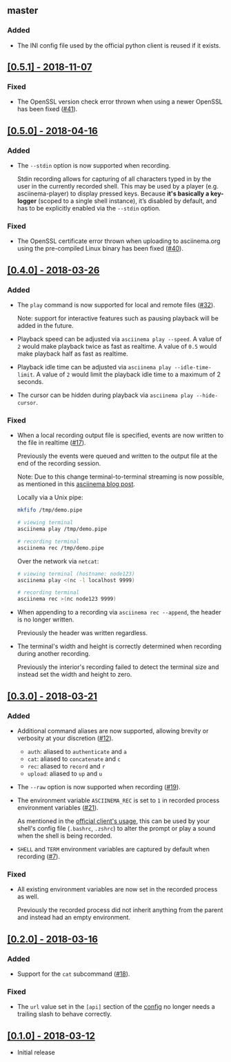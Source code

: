 ## master

### Added

- The INI config file used by the official python client is reused if it exists.

## [[0.5.1] - 2018-11-07](https://github.com/LegNeato/asciinema-rs/releases/tag/v0.5.1)

### Fixed

- The OpenSSL version check error thrown when using a newer OpenSSL has been fixed ([#41](https://github.com/LegNeato/asciinema-rs/issues/41)).

## [[0.5.0] - 2018-04-16](https://github.com/LegNeato/asciinema-rs/releases/tag/v0.5.0)

### Added

- The `--stdin` option is now supported when recording.

  Stdin recording allows for capturing of all characters typed in by the user
  in the currently recorded shell. This may be used by a player
  (e.g. asciinema-player) to display pressed keys. Because **it's basically a
  key-logger** (scoped to a single shell instance), it’s disabled by default,
  and has to be explicitly enabled via the `--stdin` option.

### Fixed

- The OpenSSL certificate error thrown when uploading to asciinema.org
  using the pre-compiled Linux binary has been fixed ([#40](https://github.com/LegNeato/asciinema-rs/issues/40)).

## [[0.4.0] - 2018-03-26](https://github.com/LegNeato/asciinema-rs/releases/tag/v0.4.0)

### Added

- The `play` command is now supported for local and remote files ([#32](https://github.com/LegNeato/asciinema-rs/pull/32)).

  Note: support for interactive features such as pausing playback will be added
  in the future.

- Playback speed can be adjusted via `asciinema play --speed`. A value of `2`
  would make playback twice as fast as realtime. A value of `0.5` would make
  playback half as fast as realtime.

- Playback idle time can be adjusted via `asciinema play --idle-time-limit`. A
  value of `2` would limit the playback idle time to a maximum of 2 seconds.

- The cursor can be hidden during playback via `asciinema play --hide-cursor`.

### Fixed

- When a local recording output file is specified, events are now written
  to the file in realtime ([#17](https://github.com/LegNeato/asciinema-rs/issues/17)).

  Previously the events were queued and written to the
  output file at the end of the recording session.

  Note: Due to this change terminal-to-terminal streaming is now possible,
  as mentioned in this [asciinema blog post](http://blog.asciinema.org/post/two-point-o/).

  Locally via a Unix pipe:

  ```bash
  mkfifo /tmp/demo.pipe

  # viewing terminal
  asciinema play /tmp/demo.pipe

  # recording terminal
  asciinema rec /tmp/demo.pipe
  ```

  Over the network via `netcat`:

  ```bash
  # viewing terminal (hostname: node123)
  asciinema play <(nc -l localhost 9999)

  # recording terminal
  asciinema rec >(nc node123 9999)
  ```

- When appending to a recording via `asciinema rec --append`,
  the header is no longer written.

  Previously the header was written regardless.

- The terminal's width and height is correctly determined when recording during
  another recording.

  Previously the interior's recording failed to detect the terminal size and instead set the width and height to zero.

## [[0.3.0] - 2018-03-21](https://github.com/LegNeato/asciinema-rs/releases/tag/v0.3.0)

### Added

- Additional command aliases are now supported, allowing brevity or verbosity at your discretion ([#12](https://github.com/LegNeato/asciinema-rs/issues/12)).

  - `auth`: aliased to `authenticate` and `a`
  - `cat`: aliased to `concatenate` and `c`
  - `rec`: aliased to `record` and `r`
  - `upload`: aliased to `up` and `u`

- The `--raw` option is now supported when recording ([#19](https://github.com/LegNeato/asciinema-rs/pull/19)).

- The environment variable `ASCIINEMA_REC` is set to `1` in recorded process
  environment variables ([#21](https://github.com/LegNeato/asciinema-rs/issues/21)).

  As mentioned in the [official client's usage](https://asciinema.org/docs/usage), this can be used by your shell's config file (`.bashrc`, `.zshrc`) to alter the prompt or play a sound when the shell is being recorded.

- `SHELL` and `TERM` environment variables are captured by default when recording ([#7](https://github.com/LegNeato/asciinema-rs/issues/7)).

### Fixed

- All existing environment variables are now set in the recorded process as well.

  Previously the recorded process did not inherit anything from the parent and instead had an empty environment.

## [[0.2.0] - 2018-03-16](https://github.com/LegNeato/asciinema-rs/releases/tag/v0.2.0)

### Added

- Support for the `cat` subcommand ([#18](https://github.com/LegNeato/asciinema-rs/pull/18)).

### Fixed

- The `url` value set in the `[api]` section of the [config](https://asciinema.org/docs/config) no longer needs a trailing slash to behave correctly.

## [[0.1.0] - 2018-03-12](https://github.com/LegNeato/asciinema-rs/releases/tag/v0.1.0)

- Initial release
